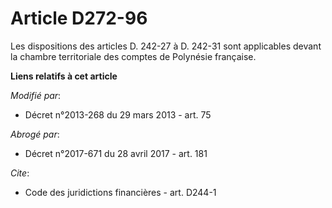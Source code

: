 # Article D272-96

Les dispositions des articles D. 242-27 à D. 242-31 sont applicables devant la chambre territoriale des comptes de Polynésie
française.

**Liens relatifs à cet article**

_Modifié par_:

  - Décret n°2013-268 du 29 mars 2013 - art. 75

_Abrogé par_:

  - Décret n°2017-671 du 28 avril 2017 - art. 181

_Cite_:

  - Code des juridictions financières - art. D244-1
